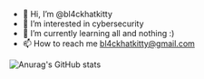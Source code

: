 - 👋 Hi, I’m @bl4ckhatkitty
- 👀 I’m interested in cybersecurity
- 🌱 I’m currently learning all and nothing :)
- 📫 How to reach me bl4ckhatkitty@gmail.com

![Anurag's GitHub stats](https://github-readme-stats.vercel.app/api?username=bl4ckhatkitty&show_icons=true&theme=tokyonight)


<!---
bl4ckhatkitty/bl4ckhatkitty is a ✨ special ✨ repository because its `README.md` (this file) appears on your GitHub profile.
You can click the Preview link to take a look at your changes.
--->
